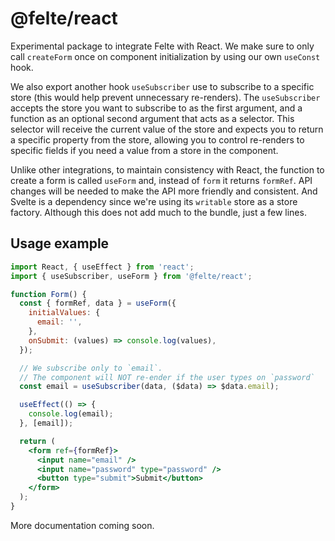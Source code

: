 # @felte/react

Experimental package to integrate Felte with React. We make sure to only call `createForm` once on component initialization by using our own `useConst` hook.

We also export another hook `useSubscriber` use to subscribe to a specific store (this would help prevent unnecessary re-renders). The `useSubscriber` accepts the store you want to subscribe to as the first argument, and a function as an optional second argument that acts as a selector. This selector will receive the current value of the store and expects you to return a specific property from the store, allowing you to control re-renders to specific fields if you need a value from a store in the component.

Unlike other integrations, to maintain consistency with React, the function to create a form is called `useForm` and, instead of `form` it returns `formRef`. API changes will be needed to make the API more friendly and consistent. And Svelte is a dependency since we're using its `writable` store as a store factory. Although this does not add much to the bundle, just a few lines.

## Usage example

```jsx
import React, { useEffect } from 'react';
import { useSubscriber, useForm } from '@felte/react';

function Form() {
  const { formRef, data } = useForm({
    initialValues: {
      email: '',
    },
    onSubmit: (values) => console.log(values),
  });

  // We subscribe only to `email`.
  // The component will NOT re-ender if the user types on `password`
  const email = useSubscriber(data, ($data) => $data.email);

  useEffect(() => {
    console.log(email);
  }, [email]);

  return (
    <form ref={formRef}>
      <input name="email" />
      <input name="password" type="password" />
      <button type="submit">Submit</button>
    </form>
  );
}
```

More documentation coming soon.
